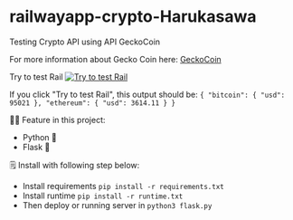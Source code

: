 # railwayapp-crypto-Harukasawa
Testing Crypto API using API GeckoCoin

For more information about Gecko Coin here: [GeckoCoin](https://www.coingecko.com/learn/python-query-coingecko-api)

Try to test Rail [![Try to test Rail](https://img.icons8.com/?size=100&id=61959&format=png&color=000000)](http://127.0.0.1:8000/crypto)

If you click "Try to test Rail", this output should be:
``{
    "bitcoin": {
        "usd": 95021
    },
    "ethereum": {
        "usd": 3614.11
    }
}``

👨‍🏭 Feature in this project:
- Python 🐍
- Flask 🧪

🗒️ Install with following step below:
- Install requirements `pip install -r requirements.txt`
- Install runtime `pip install -r runtime.txt`
- Then deploy or running server in `python3 flask.py`
